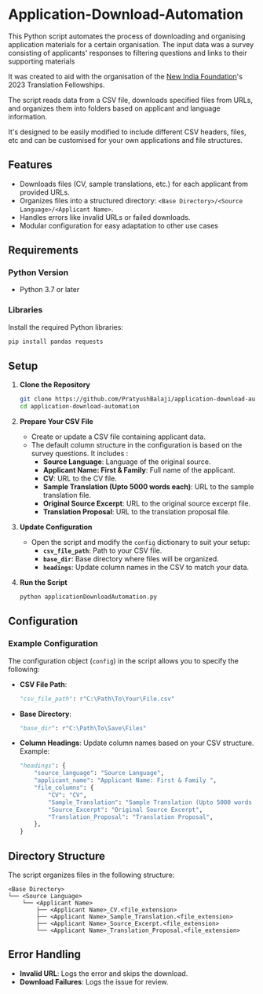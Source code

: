 # Application-Download-Automation

This Python script automates the process of downloading and organising application materials for a certain organisation. The input data was a survey consisting of applicants' responses to filtering questions and links to their supporting materials

It was created to aid with the organisation of the [New India Foundation](https://www.newindiafoundation.org/)'s 2023 Translation Fellowships.

The script reads data from a CSV file, downloads specified files from URLs, and organizes them into folders based on applicant and language information.

It's designed to be easily modified to include different CSV headers, files, etc and can be customised for your own applications and file structures.

## Features

- Downloads files (CV, sample translations, etc.) for each applicant from provided URLs.
- Organizes files into a structured directory: `<Base Directory>/<Source Language>/<Applicant Name>`.
- Handles errors like invalid URLs or failed downloads.
- Modular configuration for easy adaptation to other use cases

## Requirements

### Python Version
- Python 3.7 or later

### Libraries
Install the required Python libraries:
```bash
pip install pandas requests
```

## Setup

1. **Clone the Repository**
   ```bash
   git clone https://github.com/PratyushBalaji/application-download-automation.git
   cd application-download-automation
   ```

2. **Prepare Your CSV File**
   - Create or update a CSV file containing applicant data. 
   - The default column structure in the configuration is based on the survey questions.
     It includes : 
     - **Source Language**: Language of the original source.
     - **Applicant Name: First & Family**: Full name of the applicant.
     - **CV**: URL to the CV file.
     - **Sample Translation (Upto 5000 words each)**: URL to the sample translation file.
     - **Original Source Excerpt**: URL to the original source excerpt file.
     - **Translation Proposal**: URL to the translation proposal file.

3. **Update Configuration**
   - Open the script and modify the `config` dictionary to suit your setup:
     - **`csv_file_path`**: Path to your CSV file.
     - **`base_dir`**: Base directory where files will be organized.
     - **`headings`**: Update column names in the CSV to match your data.

4. **Run the Script**
   ```bash
   python applicationDownloadAutomation.py
   ```

## Configuration

### Example Configuration
The configuration object (`config`) in the script allows you to specify the following:

- **CSV File Path**:
  ```python
  "csv_file_path": r"C:\Path\To\Your\File.csv"
  ```

- **Base Directory**:
  ```python
  "base_dir": r"C:\Path\To\Save\Files"
  ```

- **Column Headings**:
  Update column names based on your CSV structure. Example:
  ```python
  "headings": {
      "source_language": "Source Language",
      "applicant_name": "Applicant Name: First & Family ",
      "file_columns": {
          "CV": "CV",
          "Sample_Translation": "Sample Translation (Upto 5000 words each)",
          "Source_Excerpt": "Original Source Excerpt",
          "Translation_Proposal": "Translation Proposal",
      },
  }
  ```

## Directory Structure

The script organizes files in the following structure:
```
<Base Directory>
└── <Source Language>
    └── <Applicant Name>
        ├── <Applicant Name>_CV.<file_extension>
        ├── <Applicant Name>_Sample_Translation.<file_extension>
        ├── <Applicant Name>_Source_Excerpt.<file_extension>
        └── <Applicant Name>_Translation_Proposal.<file_extension>
```

## Error Handling

- **Invalid URL**: Logs the error and skips the download.
- **Download Failures**: Logs the issue for review.
